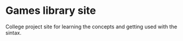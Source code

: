 ﻿# Games library site

College project site for learning the concepts and getting used with the sintax.
